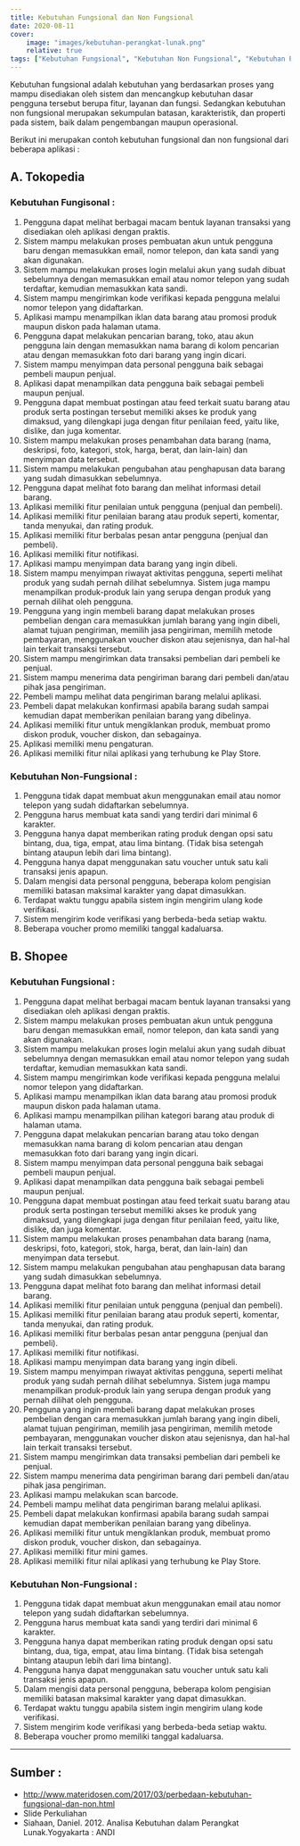 ```yaml
---
title: Kebutuhan Fungsional dan Non Fungsional
date: 2020-08-11
cover:
    image: "images/kebutuhan-perangkat-lunak.png"
    relative: true
tags: ["Kebutuhan Fungsional", "Kebutuhan Non Fungsional", "Kebutuhan Perangkat Lunak"]
---
```


Kebutuhan fungsional adalah kebutuhan yang berdasarkan proses yang mampu disediakan oleh sistem dan mencangkup kebutuhan dasar pengguna tersebut berupa fitur, layanan dan fungsi. Sedangkan kebutuhan non fungsional merupakan sekumpulan batasan, karakteristik, dan properti pada sistem, baik dalam pengembangan maupun operasional.

Berikut ini merupakan contoh kebutuhan fungsional dan non fungsional dari beberapa aplikasi :

## A. Tokopedia

### Kebutuhan Fungisonal :
1. Pengguna dapat melihat berbagai macam bentuk layanan transaksi yang disediakan oleh aplikasi dengan praktis.
2. Sistem mampu melakukan proses pembuatan akun untuk pengguna baru dengan memasukkan email, nomor telepon, dan kata sandi yang akan digunakan.
3. Sistem mampu melakukan proses login melalui akun yang sudah dibuat sebelumnya dengan memasukkan email atau nomor telepon yang sudah terdaftar, kemudian memasukkan kata sandi.
4. Sistem mampu mengirimkan kode verifikasi kepada pengguna melalui nomor telepon yang didaftarkan.
5. Aplikasi mampu menampilkan iklan data barang atau promosi produk maupun diskon pada halaman utama.
6. Pengguna dapat melakukan pencarian barang, toko, atau akun pengguna lain dengan memasukkan nama barang di kolom pencarian atau dengan memasukkan foto dari barang yang ingin dicari.
7. Sistem mampu menyimpan data personal pengguna baik sebagai pembeli maupun penjual.
8. Aplikasi dapat menampilkan data pengguna baik sebagai pembeli maupun penjual.
9. Pengguna dapat membuat postingan atau feed terkait suatu barang atau produk serta postingan tersebut memiliki akses ke produk yang dimaksud, yang dilengkapi juga dengan fitur penilaian feed, yaitu like, dislike, dan juga komentar.
10. Sistem mampu melakukan proses penambahan data barang (nama, deskripsi, foto, kategori, stok, harga, berat, dan lain-lain) dan menyimpan data tersebut.
11. Sistem mampu melakukan pengubahan atau penghapusan data barang yang sudah dimasukkan sebelumnya.
12. Pengguna dapat melihat foto barang dan melihat informasi detail barang.
13. Aplikasi memiliki fitur penilaian untuk pengguna (penjual dan pembeli).
14. Aplikasi memiliki fitur penilaian barang atau produk seperti, komentar, tanda menyukai, dan rating produk.
15. Aplikasi memiliki fitur berbalas pesan antar pengguna (penjual dan pembeli).
16. Aplikasi memiliki fitur notifikasi.
17. Aplikasi mampu menyimpan data barang yang ingin dibeli.
18. Sistem mampu menyimpan riwayat aktivitas pengguna, seperti melihat produk yang sudah pernah dilihat sebelumnya. Sistem juga mampu menampilkan produk-produk lain yang serupa dengan produk yang pernah dilihat oleh pengguna.
19.  Pengguna yang ingin membeli barang dapat melakukan proses pembelian dengan cara memasukkan jumlah barang yang ingin dibeli, alamat tujuan pengiriman, memilih jasa pengiriman, memilih metode pembayaran, menggunakan voucher diskon atau sejenisnya, dan hal-hal lain terkait transaksi tersebut.
20. Sistem mampu mengirimkan data transaksi pembelian dari pembeli ke penjual.
21. Sistem mampu menerima data pengiriman barang dari pembeli dan/atau pihak jasa pengiriman.
22. Pembeli mampu melihat data pengiriman barang melalui aplikasi.
23. Pembeli dapat melakukan konfirmasi apabila barang sudah sampai kemudian dapat memberikan penilaian barang yang dibelinya.
24. Aplikasi memiliki fitur untuk mengiklankan produk, membuat promo diskon produk, voucher diskon, dan sebagainya.
25. Aplikasi memiliki menu pengaturan.
26. Aplikasi memiliki fitur nilai aplikasi yang terhubung ke Play Store.

### Kebutuhan Non-Fungsional :
  
1. Pengguna tidak dapat membuat akun menggunakan email atau nomor telepon yang sudah didaftarkan sebelumnya.
2. Pengguna harus membuat kata sandi yang terdiri dari minimal 6 karakter.
3. Pengguna hanya dapat memberikan rating produk dengan opsi satu bintang, dua, tiga, empat, atau lima bintang. (Tidak bisa setengah bintang ataupun lebih dari lima bintang).
4. Pengguna hanya dapat menggunakan satu voucher untuk satu kali transaksi jenis apapun.
5. Dalam mengisi data personal pengguna, beberapa kolom pengisian memiliki batasan maksimal karakter yang dapat dimasukkan.
6. Terdapat waktu tunggu apabila sistem ingin mengirim ulang kode verifikasi.
7. Sistem mengirim kode verifikasi yang berbeda-beda setiap waktu.
8. Beberapa voucher promo memiliki tanggal kadaluarsa.

## B. Shopee

### Kebutuhan Fungsional :
  
1. Pengguna dapat melihat berbagai macam bentuk layanan transaksi yang disediakan oleh aplikasi dengan praktis.
2. Sistem mampu melakukan proses pembuatan akun untuk pengguna baru dengan memasukkan email, nomor telepon, dan kata sandi yang akan digunakan.
3. Sistem mampu melakukan proses login melalui akun yang sudah dibuat sebelumnya dengan memasukkan email atau nomor telepon yang sudah terdaftar, kemudian memasukkan kata sandi.
4. Sistem mampu mengirimkan kode verifikasi kepada pengguna melalui nomor telepon yang didaftarkan.
5. Aplikasi mampu menampilkan iklan data barang atau promosi produk maupun diskon pada halaman utama.
6. Aplikasi mampu menampilkan pilihan kategori barang atau produk di halaman utama.
7. Pengguna dapat melakukan pencarian barang atau toko dengan memasukkan nama barang di kolom pencarian atau dengan memasukkan foto dari barang yang ingin dicari.
8. Sistem mampu menyimpan data personal pengguna baik sebagai pembeli maupun penjual.
9. Aplikasi dapat menampilkan data pengguna baik sebagai pembeli maupun penjual.
10. Pengguna dapat membuat postingan atau feed terkait suatu barang atau produk serta postingan tersebut memiliki akses ke produk yang dimaksud, yang dilengkapi juga dengan fitur penilaian feed, yaitu like, dislike, dan juga komentar.
11. Sistem mampu melakukan proses penambahan data barang (nama, deskripsi, foto, kategori, stok, harga, berat, dan lain-lain) dan menyimpan data tersebut.
12. Sistem mampu melakukan pengubahan atau penghapusan data barang yang sudah dimasukkan sebelumnya.
13. Pengguna dapat melihat foto barang dan melihat informasi detail barang.
14. Aplikasi memiliki fitur penilaian untuk pengguna (penjual dan pembeli).
15. Aplikasi memiliki fitur penilaian barang atau produk seperti, komentar, tanda menyukai, dan rating produk.
16. Aplikasi memiliki fitur berbalas pesan antar pengguna (penjual dan pembeli).
17. Aplikasi memiliki fitur notifikasi.
18. Aplikasi mampu menyimpan data barang yang ingin dibeli.
19. Sistem mampu menyimpan riwayat aktivitas pengguna, seperti melihat produk yang sudah pernah dilihat sebelumnya. Sistem juga mampu menampilkan produk-produk lain yang serupa dengan produk yang pernah dilihat oleh pengguna.
20. Pengguna yang ingin membeli barang dapat melakukan proses pembelian dengan cara memasukkan jumlah barang yang ingin dibeli, alamat tujuan pengiriman, memilih jasa pengiriman, memilih metode pembayaran, menggunakan voucher diskon atau sejenisnya, dan hal-hal lain terkait transaksi tersebut.
21. Sistem mampu mengirimkan data transaksi pembelian dari pembeli ke penjual.
22. Sistem mampu menerima data pengiriman barang dari pembeli dan/atau pihak jasa pengiriman.
23. Aplikasi mampu melakukan scan barcode.
24. Pembeli mampu melihat data pengiriman barang melalui aplikasi.
25. Pembeli dapat melakukan konfirmasi apabila barang sudah sampai kemudian dapat memberikan penilaian barang yang dibelinya.
26. Aplikasi memiliki fitur untuk mengiklankan produk, membuat promo diskon produk, voucher diskon, dan sebagainya.
27. Aplikasi memiliki fitur mini games.
28. Aplikasi memiliki fitur nilai aplikasi yang terhubung ke Play Store.

### Kebutuhan Non-Fungsional :

1. Pengguna tidak dapat membuat akun menggunakan email atau nomor telepon yang sudah didaftarkan sebelumnya.
2. Pengguna harus membuat kata sandi yang terdiri dari minimal 6 karakter.
3. Pengguna hanya dapat memberikan rating produk dengan opsi satu bintang, dua, tiga, empat, atau lima bintang. (Tidak bisa setengah bintang ataupun lebih dari lima bintang).
4. Pengguna hanya dapat menggunakan satu voucher untuk satu kali transaksi jenis apapun.
5. Dalam mengisi data personal pengguna, beberapa kolom pengisian memiliki batasan maksimal karakter yang dapat dimasukkan.
6. Terdapat waktu tunggu apabila sistem ingin mengirim ulang kode verifikasi.
7. Sistem mengirim kode verifikasi yang berbeda-beda setiap waktu.
8. Beberapa voucher promo memiliki tanggal kadaluarsa.

---

## Sumber :
- http://www.materidosen.com/2017/03/perbedaan-kebutuhan-fungsional-dan-non.html
- Slide Perkuliahan
- Siahaan, Daniel. 2012. Analisa Kebutuhan dalam Perangkat Lunak.Yogyakarta : ANDI